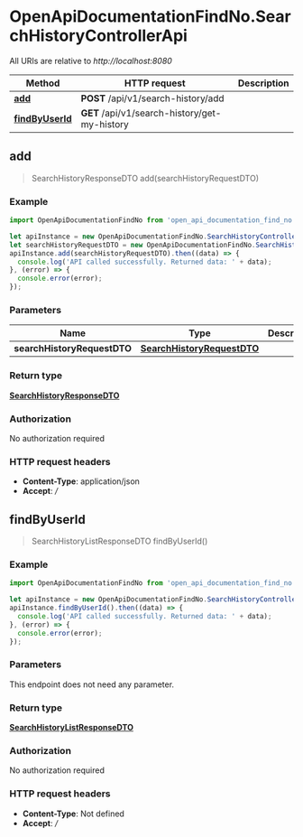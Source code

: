 # OpenApiDocumentationFindNo.SearchHistoryControllerApi

All URIs are relative to *http://localhost:8080*

Method | HTTP request | Description
------------- | ------------- | -------------
[**add**](SearchHistoryControllerApi.md#add) | **POST** /api/v1/search-history/add | 
[**findByUserId**](SearchHistoryControllerApi.md#findByUserId) | **GET** /api/v1/search-history/get-my-history | 



## add

> SearchHistoryResponseDTO add(searchHistoryRequestDTO)



### Example

```javascript
import OpenApiDocumentationFindNo from 'open_api_documentation_find_no';

let apiInstance = new OpenApiDocumentationFindNo.SearchHistoryControllerApi();
let searchHistoryRequestDTO = new OpenApiDocumentationFindNo.SearchHistoryRequestDTO(); // SearchHistoryRequestDTO | 
apiInstance.add(searchHistoryRequestDTO).then((data) => {
  console.log('API called successfully. Returned data: ' + data);
}, (error) => {
  console.error(error);
});

```

### Parameters


Name | Type | Description  | Notes
------------- | ------------- | ------------- | -------------
 **searchHistoryRequestDTO** | [**SearchHistoryRequestDTO**](SearchHistoryRequestDTO.md)|  | 

### Return type

[**SearchHistoryResponseDTO**](SearchHistoryResponseDTO.md)

### Authorization

No authorization required

### HTTP request headers

- **Content-Type**: application/json
- **Accept**: */*


## findByUserId

> SearchHistoryListResponseDTO findByUserId()



### Example

```javascript
import OpenApiDocumentationFindNo from 'open_api_documentation_find_no';

let apiInstance = new OpenApiDocumentationFindNo.SearchHistoryControllerApi();
apiInstance.findByUserId().then((data) => {
  console.log('API called successfully. Returned data: ' + data);
}, (error) => {
  console.error(error);
});

```

### Parameters

This endpoint does not need any parameter.

### Return type

[**SearchHistoryListResponseDTO**](SearchHistoryListResponseDTO.md)

### Authorization

No authorization required

### HTTP request headers

- **Content-Type**: Not defined
- **Accept**: */*

